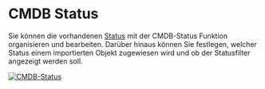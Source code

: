 # CMDB Status

Sie können die vorhandenen [Status](../../../grundlagen/lebens-und-dokumentationszyklus.md) mit der CMDB-Status Funktion organisieren und bearbeiten. Darüber hinaus können Sie festlegen, welcher Status einem importierten Objekt zugewiesen wird und ob der Statusfilter angezeigt werden soll.

[![CMDB-Status](../../../assets/images/de/administration/verwaltung/vordefinierte-inhalte/cmdb-status/1-cs.png)](../../../assets/images/de/administration/verwaltung/vordefinierte-inhalte/cmdb-status/1-cs.png)
